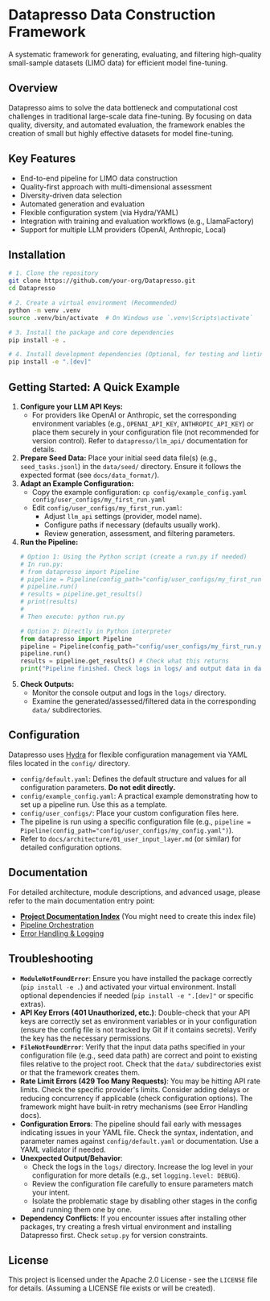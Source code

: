 # Datapresso Data Construction Framework

A systematic framework for generating, evaluating, and filtering high-quality small-sample datasets (LIMO data) for efficient model fine-tuning.

## Overview

Datapresso aims to solve the data bottleneck and computational cost challenges in traditional large-scale data fine-tuning. By focusing on data quality, diversity, and automated evaluation, the framework enables the creation of small but highly effective datasets for model fine-tuning.

## Key Features

- End-to-end pipeline for LIMO data construction
- Quality-first approach with multi-dimensional assessment
- Diversity-driven data selection
- Automated generation and evaluation
- Flexible configuration system (via Hydra/YAML)
- Integration with training and evaluation workflows (e.g., LlamaFactory)
- Support for multiple LLM providers (OpenAI, Anthropic, Local)

## Installation

```bash
# 1. Clone the repository
git clone https://github.com/your-org/Datapresso.git
cd Datapresso

# 2. Create a virtual environment (Recommended)
python -m venv .venv
source .venv/bin/activate  # On Windows use `.venv\Scripts\activate`

# 3. Install the package and core dependencies
pip install -e .

# 4. Install development dependencies (Optional, for testing and linting)
pip install -e ".[dev]"
```

## Getting Started: A Quick Example

1.  **Configure your LLM API Keys:**
    *   For providers like OpenAI or Anthropic, set the corresponding environment variables (e.g., `OPENAI_API_KEY`, `ANTHROPIC_API_KEY`) or place them securely in your configuration file (not recommended for version control). Refer to `datapresso/llm_api/` documentation for details.
2.  **Prepare Seed Data:** Place your initial seed data file(s) (e.g., `seed_tasks.jsonl`) in the `data/seed/` directory. Ensure it follows the expected format (see `docs/data_format/`).
3.  **Adapt an Example Configuration:**
    *   Copy the example configuration: `cp config/example_config.yaml config/user_configs/my_first_run.yaml`
    *   Edit `config/user_configs/my_first_run.yaml`:
        *   Adjust `llm_api` settings (provider, model name).
        *   Configure paths if necessary (defaults usually work).
        *   Review generation, assessment, and filtering parameters.
4.  **Run the Pipeline:**
    ```python
    # Option 1: Using the Python script (create a run.py if needed)
    # In run.py:
    # from datapresso import Pipeline
    # pipeline = Pipeline(config_path="config/user_configs/my_first_run.yaml")
    # pipeline.run()
    # results = pipeline.get_results()
    # print(results)
    #
    # Then execute: python run.py

    # Option 2: Directly in Python interpreter
    from datapresso import Pipeline
    pipeline = Pipeline(config_path="config/user_configs/my_first_run.yaml")
    pipeline.run()
    results = pipeline.get_results() # Check what this returns
    print("Pipeline finished. Check logs in logs/ and output data in data/")
    ```
5.  **Check Outputs:**
    *   Monitor the console output and logs in the `logs/` directory.
    *   Examine the generated/assessed/filtered data in the corresponding `data/` subdirectories.

## Configuration

Datapresso uses [Hydra](https://hydra.cc/) for flexible configuration management via YAML files located in the `config/` directory.

*   `config/default.yaml`: Defines the default structure and values for all configuration parameters. **Do not edit directly.**
*   `config/example_config.yaml`: A practical example demonstrating how to set up a pipeline run. Use this as a template.
*   `config/user_configs/`: Place your custom configuration files here.
*   The pipeline is run using a specific configuration file (e.g., `pipeline = Pipeline(config_path="config/user_configs/my_config.yaml")`).
*   Refer to `docs/architecture/01_user_input_layer.md` (or similar) for detailed configuration options.

## Documentation

For detailed architecture, module descriptions, and advanced usage, please refer to the main documentation entry point:

*   [**Project Documentation Index**](docs/index.md) (You might need to create this index file)
*   [Pipeline Orchestration](docs/architecture/00a_pipeline_orchestration.md)
*   [Error Handling & Logging](docs/architecture/09_error_handling_logging.md)

## Troubleshooting

*   **`ModuleNotFoundError`**: Ensure you have installed the package correctly (`pip install -e .`) and activated your virtual environment. Install optional dependencies if needed (`pip install -e ".[dev]"` or specific extras).
*   **API Key Errors (401 Unauthorized, etc.)**: Double-check that your API keys are correctly set as environment variables or in your configuration (ensure the config file is not tracked by Git if it contains secrets). Verify the key has the necessary permissions.
*   **`FileNotFoundError`**: Verify that the input data paths specified in your configuration file (e.g., seed data path) are correct and point to existing files relative to the project root. Check that the `data/` subdirectories exist or that the framework creates them.
*   **Rate Limit Errors (429 Too Many Requests)**: You may be hitting API rate limits. Check the specific provider's limits. Consider adding delays or reducing concurrency if applicable (check configuration options). The framework might have built-in retry mechanisms (see Error Handling docs).
*   **Configuration Errors**: The pipeline should fail early with messages indicating issues in your YAML file. Check the syntax, indentation, and parameter names against `config/default.yaml` or documentation. Use a YAML validator if needed.
*   **Unexpected Output/Behavior**:
    *   Check the logs in the `logs/` directory. Increase the log level in your configuration for more details (e.g., set `logging.level: DEBUG`).
    *   Review the configuration file carefully to ensure parameters match your intent.
    *   Isolate the problematic stage by disabling other stages in the config and running them one by one.
*   **Dependency Conflicts**: If you encounter issues after installing other packages, try creating a fresh virtual environment and installing Datapresso first. Check `setup.py` for version constraints.

## License

This project is licensed under the Apache 2.0 License - see the `LICENSE` file for details. (Assuming a LICENSE file exists or will be created).
